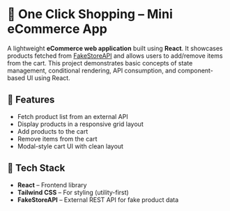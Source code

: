 # 🛒 One Click Shopping – Mini eCommerce App

A lightweight **eCommerce web application** built using **React**. It showcases products fetched from [FakeStoreAPI](https://fakestoreapi.com/) and allows users to add/remove items from the cart. This project demonstrates basic concepts of state management, conditional rendering, API consumption, and component-based UI using React.

## 🚀 Features

- Fetch product list from an external API
- Display products in a responsive grid layout
- Add products to the cart
- Remove items from the cart
- Modal-style cart UI with clean layout

## 🧱 Tech Stack

- **React** – Frontend library
- **Tailwind CSS** – For styling (utility-first)
- **FakeStoreAPI** – External REST API for fake product data


